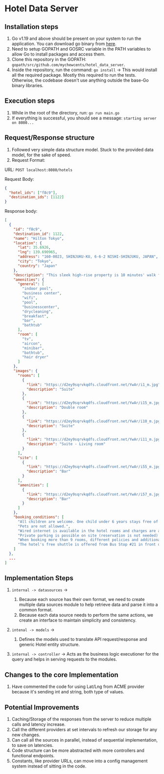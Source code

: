 # Hotel Data Server

## Installation steps
1. Go v1.19 and above should be present on your system to run the application. You can download go binary from [here](https://go.dev/doc/install).
2. Need to setup GOPATH and GOSRC variable in the PATH variables to allow Go to install packages and access them.
3. Clone this repository in the GOPATH: `gopath/src/github.com/mychewcents/hotel_data_server`.
4. Inside the repository, run the command: `go install` -> This would install all the required package. Mostly this required to run the tests. Otherwise, the codebase doesn't use anything outside the base-Go binary libraries.

## Execution steps
1. While in the root of the directory, run: `go run main.go`
2. If everything is successful, you should see a message: `starting server on 8080...`

## Request/Response structure

1. Followed very simple data structure model. Stuck to the provided data model, for the sake of speed.
2. Request Format:

URL: `POST localhost:8080/hotels`

Request Body:
```JSON
{
  "hotel_ids": ["f8c9"],
  "destination_ids": [1122]
}
```

Response body:
```JSON
[
  {
    "id": "f8c9",
    "destination_id": 1122,
    "name": "Hilton Tokyo",
    "location": {
      "lat": 35.6926,
      "lng": 139.690965,
      "address": "160-0023, SHINJUKU-KU, 6-6-2 NISHI-SHINJUKU, JAPAN",
      "city": "Tokyo",
      "country": "Japan"
    },
    "description": "This sleek high-rise property is 10 minutes' walk from Shinjuku train station, 6 minutes' walk from the Tokyo Metropolitan Government Building and 3 km from Yoyogi Park. The polished rooms offer Wi-Fi and flat-screen TVs, plus minibars, sitting areas, and tea and coffeemaking facilities. Suites add living rooms, and access to a club lounge serving breakfast and cocktails. A free shuttle to Shinjuku station is offered. There's a chic Chinese restaurant, a sushi bar, and a grill restaurant with an open kitchen, as well as an English pub and a hip cocktail lounge. Other amenities include a gym, rooftop tennis courts, and a spa with an indoor pool.",
    "amenities": {
      "general": [
        "indoor pool",
        "business center",
        "wifi",
        "pool",
        "businesscenter",
        "drycleaning",
        "breakfast",
        "bar",
        "bathtub"
      ],
      "room": [
        "tv",
        "aircon",
        "minibar",
        "bathtub",
        "hair dryer"
      ]
    },
    "images": {
      "rooms": [
        {
          "link": "https://d2ey9sqrvkqdfs.cloudfront.net/YwAr/i1_m.jpg",
          "description": "Suite"
        },
        {
          "link": "https://d2ey9sqrvkqdfs.cloudfront.net/YwAr/i15_m.jpg",
          "description": "Double room"
        },
        {
          "link": "https://d2ey9sqrvkqdfs.cloudfront.net/YwAr/i10_m.jpg",
          "description": "Suite"
        },
        {
          "link": "https://d2ey9sqrvkqdfs.cloudfront.net/YwAr/i11_m.jpg",
          "description": "Suite - Living room"
        }
      ],
      "site": [
        {
          "link": "https://d2ey9sqrvkqdfs.cloudfront.net/YwAr/i55_m.jpg",
          "description": "Bar"
        }
      ],
      "amenities": [
        {
          "link": "https://d2ey9sqrvkqdfs.cloudfront.net/YwAr/i57_m.jpg",
          "description": "Bar"
        }
      ]
    },
    "booking_conditions": [
      "All children are welcome. One child under 6 years stays free of charge when using existing beds. There is no capacity for extra beds in the room.",
      "Pets are not allowed.",
      "Wired internet is available in the hotel rooms and charges are applicable. WiFi is available in the hotel rooms and charges are applicable.",
      "Private parking is possible on site (reservation is not needed) and costs JPY 1500 per day.",
      "When booking more than 9 rooms, different policies and additional supplements may apply.",
      "The hotel's free shuttle is offered from Bus Stop #21 in front of Keio Department Store at Shinjuku Station. It is available every 20-minutes from 08:20-21:40. The hotel's free shuttle is offered from the hotel to Shinjuku Train Station. It is available every 20-minutes from 08:12-21:52. For more details, please contact the hotel directly. At the Executive Lounge a smart casual dress code is strongly recommended. Attires mentioned below are strongly discouraged and may not permitted: - Night attire (slippers, Yukata robe, etc.) - Gym clothes/sportswear (Tank tops, shorts, etc.) - Beachwear (flip-flops, sandals, etc.) and visible tattoos. Please note that due to renovation works, the Executive Lounge will be closed from 03 January 2019 until late April 2019. During this period, guests may experience some noise or minor disturbances. Smoking preference is subject to availability and cannot be guaranteed."
    ]
  },
  ...
]

```

## Implementation Steps
1. `internal -> datasources` -> 
   1. Because each source has their own format, we need to create multiple data sources module to help retrieve data and parse it into a common format.
   2. Because each data source needs to perform the same actions, we create an interface to maintain simplicity and consistency.

2. `intenal -> models` ->
   1. Defines the models used to translate API request/response and generic Hotel entity structure.

3. `internal -> controller` -> Acts as the business logic executioner for the query and helps in serving requests to the modules.

## Changes to the core Implementation

1. Have commented the code for using Lat/Lng from ACME provider because it's sending int and string, both type of values.

## Potential Improvements

1. Caching/Storage of the responses from the server to reduce multiple calls and latency increase.
2. Call the different providers at set intervals to refresh our storage for any new changes.
3. Can call all the sources in parallel, instead of sequential implementation, to save on latencies.
4. Code structure can be more abstracted with more controllers and functional endpoints.
5. Constants, like provider URLs, can move into a config management system instead of sitting in the code.
